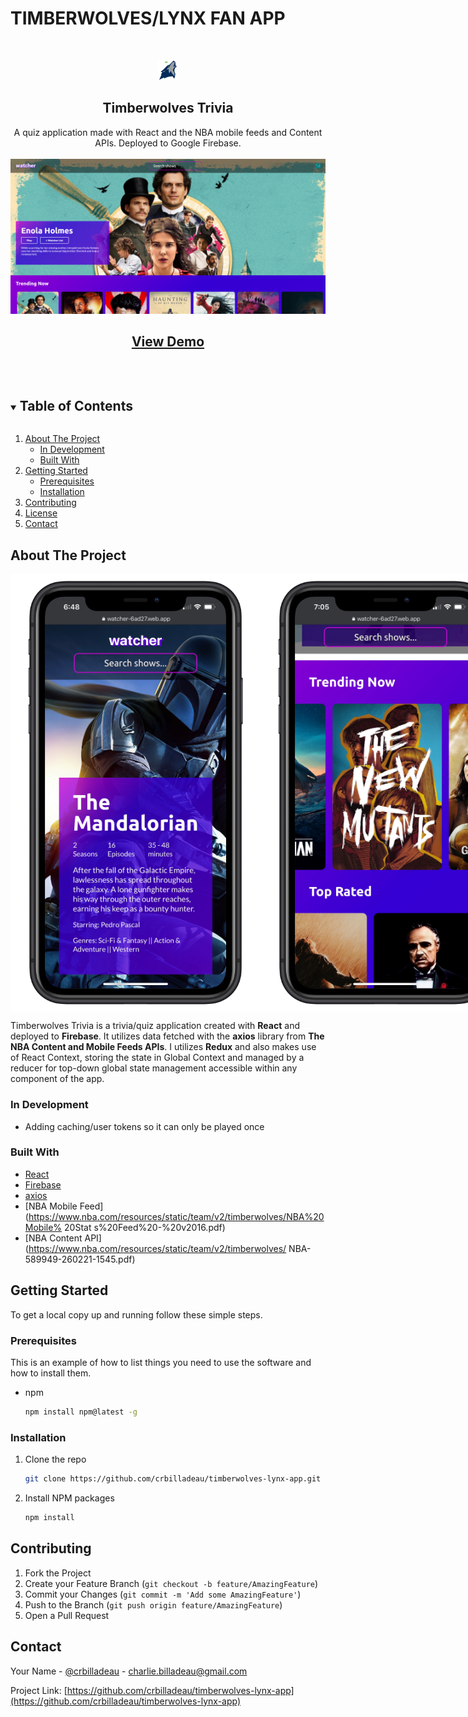 # TIMBERWOLVES/LYNX FAN APP

<!-- PROJECT LOGO -->
<br />
<p align="center">
  <a href="https://github.com/crbilladeau/timberwolves-lynx-app">
    <img src="public/favicon-32x32.png" alt="Logo" width="32" height="32">
  </a>

  <h2 align="center">Timberwolves Trivia</h3>

  <p align="center">
    A quiz application made with React and the NBA mobile feeds and Content APIs. Deployed to Google Firebase.
    <br />
    <br />
     <img src="https://github.com/crbilladeau/portfolio/blob/master/src/assets/images/watcher.png?raw=true" alt="Watcher Screenshot" width="1000">
    <br />
  </p>
  <h2 align="center"><a href="https://timberwolves-trivia.web.app/">View Demo</a></h2>
  <br />
</p>



<!-- TABLE OF CONTENTS -->
<details open="open">
  <summary><h2 style="display: inline-block">Table of Contents</h2></summary>
  <ol>
    <li>
      <a href="#about-the-project">About The Project</a>
      <ul>
        <li><a href="#in-development">In Development</a></li>
      </ul>
      <ul>
        <li><a href="#built-with">Built With</a></li>
      </ul>
    </li>
    <li>
      <a href="#getting-started">Getting Started</a>
      <ul>
        <li><a href="#prerequisites">Prerequisites</a></li>
        <li><a href="#installation">Installation</a></li>
      </ul>
    </li>
    <li><a href="#contributing">Contributing</a></li>
    <li><a href="#license">License</a></li>
    <li><a href="#contact">Contact</a></li>
  </ol>
</details>



<!-- ABOUT THE PROJECT -->
## About The Project

<div align="center">
   <div style="display: flex; align-items: flex-start;">
     <img src="https://github.com/crbilladeau/portfolio/blob/master/src/assets/images/watcher-mobile1.png?raw=true" alt="Watcher Mobile Screenshot" width="400">
     <img src="https://github.com/crbilladeau/portfolio/blob/master/src/assets/images/watcher-mobile2.png?raw=true" alt="Watcher Mobile Screenshot" width="400">
  </div>
</div>

Timberwolves Trivia is a trivia/quiz application created with **React** and deployed to **Firebase**. It utilizes data fetched with the **axios** library from **The NBA Content and Mobile Feeds APIs**. I utilizes **Redux** and also makes use of React Context, storing the state in Global Context and managed by a reducer for top-down global state management accessible within any component of the app.

### In Development

* Adding caching/user tokens so it can only be played once

### Built With

* [React](https://reactjs.org/)
* [Firebase](https://firebase.google.com/)
* [axios](https://github.com/axios/axios)
* [NBA Mobile Feed](https://www.nba.com/resources/static/team/v2/timberwolves/NBA%20Mobile% 20Stat s%20Feed%20-%20v2016.pdf)
* [NBA Content API](https://www.nba.com/resources/static/team/v2/timberwolves/ NBA-589949-260221-1545.pdf)



<!-- GETTING STARTED -->
## Getting Started

To get a local copy up and running follow these simple steps.

### Prerequisites

This is an example of how to list things you need to use the software and how to install them.
* npm
  ```sh
  npm install npm@latest -g
  ```

### Installation

1. Clone the repo
   ```sh
   git clone https://github.com/crbilladeau/timberwolves-lynx-app.git
   ```
2. Install NPM packages
   ```sh
   npm install
   ```


<!-- CONTRIBUTING -->
## Contributing

1. Fork the Project
2. Create your Feature Branch (`git checkout -b feature/AmazingFeature`)
3. Commit your Changes (`git commit -m 'Add some AmazingFeature'`)
4. Push to the Branch (`git push origin feature/AmazingFeature`)
5. Open a Pull Request


<!-- CONTACT -->
## Contact

Your Name - [@crbilladeau](https://twitter.com/crbilladeau) - charlie.billadeau@gmail.com

Project Link: [https://github.com/crbilladeau/timberwolves-lynx-app](https://github.com/crbilladeau/timberwolves-lynx-app)

